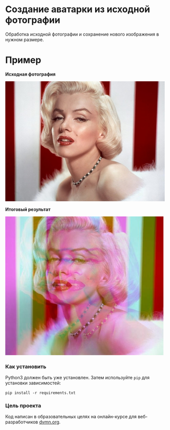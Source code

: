 # Создание аватарки из исходной фотографии

Обработка исходной фотографии и сохранение нового изображения в нужном размере.

# Пример

**Исходная фотография**

![alt text](monro.jpg)

**Итоговый результат**

![alt text](final_image.jpg)

### Как установить

Python3 должен быть уже установлен.
Затем используйте `pip` для установки зависимостей:
```
pip install -r requirements.txt
```


### Цель проекта

Код написан в образовательных целях на онлайн-курсе для веб-разработчиков [dvmn.org](https://dvmn.org/).
